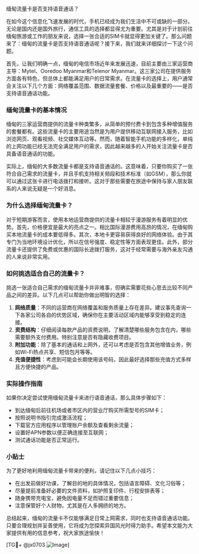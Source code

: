缅甸流量卡是否支持语音通话？

在如今这个信息化飞速发展的时代，手机已经成为我们生活中不可或缺的一部分。无论是国内还是国外旅行，通信工具的选择都显得尤为重要。尤其是对于计划前往缅甸旅游或工作的朋友来说，选择一张合适的SIM卡就显得更加关键了。那么问题来了：缅甸的流量卡是否支持语音通话呢？接下来，我们就来详细探讨一下这个问题。

首先，让我们明确一点，缅甸的电信市场近年来发展迅速，目前主要由三家运营商主导：Mytel、Ooredoo Myanmar和Telenor Myanmar。这三家公司在提供服务方面各有特色，但总体上都能满足用户的日常需求。在流量卡的选择上，用户通常会关注以下几个方面：网络覆盖范围、数据流量套餐、价格以及最重要的——是否支持语音通话功能。

### 缅甸流量卡的基本情况

缅甸的三家运营商提供的流量卡种类繁多，从简单的预付费卡到包含多种增值服务的套餐都有。这些流量卡的主要用途当然是为用户提供移动互联网接入服务，比如浏览网页、观看视频、社交媒体互动等。然而，随着智能手机功能的多样化，单纯的上网功能已经无法完全满足用户的需求，因此越来越多的人开始关注流量卡是否具备语音通话的功能。

实际上，缅甸的大多数流量卡都是支持语音通话的。这意味着，只要你购买了一张符合自己需求的流量卡，并且手机支持相关频段和技术标准（如GSM），那么你就可以通过这张卡进行电话拨打和接听。这对于那些需要在旅途中保持与家人朋友联系的人来说无疑是一个好消息。

### 为什么选择缅甸流量卡？

对于短期游客而言，使用本地运营商提供的流量卡相较于漫游服务有着明显的优势。首先，价格便宜是最大的亮点之一。相比国际漫游费用高昂的情况，在缅甸购买本地流量卡的成本要低得多。其次，本地卡更容易获得良好的网络体验。由于其专门为当地环境设计优化，所以在信号强度、稳定性等方面表现更佳。此外，部分流量卡还提供了免费或优惠的国际长途拨打服务，这对于经常需要与海外亲友沟通的人来说非常实用。

### 如何挑选适合自己的流量卡？

挑选一张适合自己需求的缅甸流量卡并非难事，但确实需要花些心思去比较不同产品之间的差异。以下几点可以帮助你做出明智的选择：

1. **网络质量**：不同的运营商在网络覆盖和服务质量上存在差异。建议事先查询一下各家公司各自的优势区域，确保你在主要活动区域内能够享受到稳定的连接。
2. **资费结构**：仔细阅读每款产品的资费说明，了解清楚哪些服务包含在内，哪些需要额外支付费用。特别注意是否有隐藏收费项目。
3. **附加功能**：除了基本的通话和上网外，还可以考虑是否包含其他增值业务，例如Wi-Fi热点共享、短信包月等等。
4. **充值便捷性**：考虑到可能会长期使用该号码，因此最好选择那些充值方式多样且方便快捷的产品。

### 实际操作指南

如果你决定尝试使用缅甸流量卡来进行语音通话，那么具体步骤如下：
- 到达缅甸后前往机场或者市区内的营业厅购买所需型号的SIM卡；
- 按照说明书指引完成激活流程；
- 下载官方应用程序以管理账户余额及查看剩余流量；
- 设置好APN参数以便正确连接至互联网；
- 测试通话功能是否正常运行。

### 小贴士

为了更好地利用缅甸流量卡带来的便利，请记住以下几点小技巧：
- 在出发前做好功课，了解目的地的具体情况，包括语言障碍、文化习俗等；
- 尽量提前准备好必要的文件资料，如护照复印件、行程安排表等；
- 随身携带充电宝，避免因电量不足而错过重要信息；
- 注意保管好个人财物，尤其是在人多拥挤的地方。

总结起来，缅甸的流量卡不仅能够满足日常上网需求，同时也支持语音通话功能。只要合理规划并妥善使用，它将成为您探索异国风光时得力助手。希望本文能为大家提供有用的信息参考，祝大家旅途愉快！

[TG💪+ @jx0703 ![Image](https://github.com/user-attachments/assets/dbca1d08-cadb-493c-b0ec-ad6f7a83f270)]